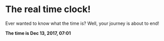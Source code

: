 # The real time clock!

Ever wanted to know what the time is? Well, your journey is about to end!

**The time is Dec 13, 2017, 07:01**